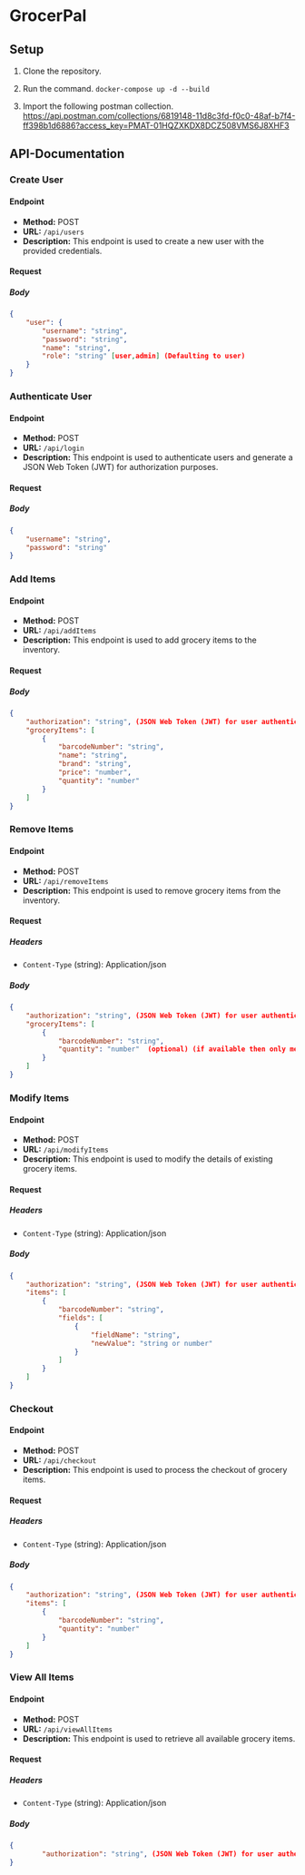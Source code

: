 # GrocerPal

## Setup
1. Clone the repository.

2. Run the command.
`docker-compose up -d --build`

3. Import the following postman collection.
https://api.postman.com/collections/6819148-11d8c3fd-f0c0-48af-b7f4-ff398b1d6886?access_key=PMAT-01HQZXKDX8DCZ508VMS6J8XHF3

## API-Documentation

### Create User

#### Endpoint

- **Method:** POST
- **URL:** `/api/users`
- **Description:** This endpoint is used to create a new user with the provided credentials.

#### Request

##### Body

```json 
{
    "user": {
        "username": "string",
        "password": "string",
        "name": "string",
        "role": "string" [user,admin] (Defaulting to user)
    }
}
```

### Authenticate User

#### Endpoint

- **Method:** POST
- **URL:** `/api/login`
- **Description:** This endpoint is used to authenticate users and generate a JSON Web Token (JWT) for authorization purposes.

#### Request

##### Body

```json
{
    "username": "string",
    "password": "string"
}
```
### Add Items

#### Endpoint

- **Method:** POST
- **URL:** `/api/addItems`
- **Description:** This endpoint is used to add grocery items to the inventory.

#### Request

##### Body

```json
{
    "authorization": "string", (JSON Web Token (JWT) for user authentication)
    "groceryItems": [
        {
            "barcodeNumber": "string",
            "name": "string",
            "brand": "string",
            "price": "number",
            "quantity": "number"
        }
    ]
}
```

### Remove Items

#### Endpoint

- **Method:** POST
- **URL:** `/api/removeItems`
- **Description:** This endpoint is used to remove grocery items from the inventory.

#### Request

##### Headers

- `Content-Type` (string): Application/json

##### Body

```json
{
    "authorization": "string", (JSON Web Token (JWT) for user authentication)
    "groceryItems": [
        {
            "barcodeNumber": "string",
            "quantity": "number"  (optional) (if available then only mentioned quantity will be reduced)
        }
    ]
}
```

### Modify Items

#### Endpoint

- **Method:** POST
- **URL:** `/api/modifyItems`
- **Description:** This endpoint is used to modify the details of existing grocery items.

#### Request

##### Headers
- `Content-Type` (string): Application/json

##### Body

```json
{
    "authorization": "string", (JSON Web Token (JWT) for user authentication)
    "items": [
        {
            "barcodeNumber": "string",
            "fields": [
                {
                    "fieldName": "string",
                    "newValue": "string or number"
                }
            ]
        }
    ]
}
```

### Checkout

#### Endpoint

- **Method:** POST
- **URL:** `/api/checkout`
- **Description:** This endpoint is used to process the checkout of grocery items.

#### Request

##### Headers
- `Content-Type` (string): Application/json

##### Body

```json
{
    "authorization": "string", (JSON Web Token (JWT) for user authentication)
    "items": [
        {
            "barcodeNumber": "string",
            "quantity": "number"
        }
    ]
}
```
### View All Items

#### Endpoint

- **Method:** POST
- **URL:** `/api/viewAllItems`
- **Description:** This endpoint is used to retrieve all available grocery items.

#### Request

##### Headers

- `Content-Type` (string): Application/json

##### Body

```json
{
        "authorization": "string", (JSON Web Token (JWT) for user authentication)
}
```

